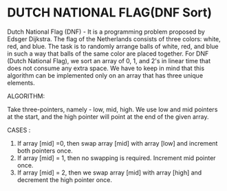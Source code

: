 # DUTCH NATIONAL FLAG(DNF Sort)

Dutch National Flag (DNF) - It is a programming problem proposed by Edsger Dijkstra. The flag of the Netherlands consists of three colors: white, red, and blue. The task is to randomly arrange balls of white, red, and blue in such a way that balls of the same color are placed together. For DNF (Dutch National Flag), we sort an array of 0, 1, and 2's in linear time that does not consume any extra space. We have to keep in mind that this algorithm can be implemented only on an array that has three unique elements.

ALGORITHM:

Take three-pointers, namely - low, mid, high.
We use low and mid pointers at the start, and the high pointer will point at the end of the given array.

CASES :

1. If array [mid] =0, then swap array [mid] with array [low] and increment both pointers once.
2. If array [mid] = 1, then no swapping is required. Increment mid pointer once.
3. If array [mid] = 2, then we swap array [mid] with array [high] and decrement the high pointer once.
